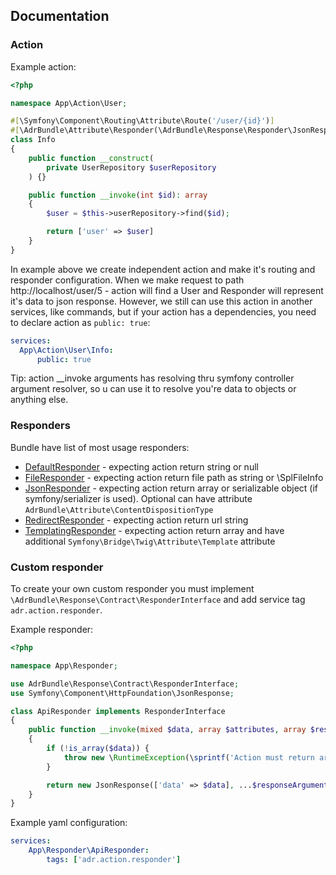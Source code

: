 ## Documentation

### Action
Example action:
```php
<?php

namespace App\Action\User;

#[\Symfony\Component\Routing\Attribute\Route('/user/{id}')]
#[\AdrBundle\Attribute\Responder(\AdrBundle\Response\Responder\JsonResponder::class)]
class Info
{
    public function __construct(
        private UserRepository $userRepository
    ) {}

    public function __invoke(int $id): array
    {
        $user = $this->userRepository->find($id);

        return ['user' => $user]
    }
}
```

In example above we create independent action and make it's routing and responder configuration. When we make request
to path http://localhost/user/5 - action will find a User and Responder will represent it's data to json response.
However, we still can use this action in another services, like commands, but if your action has a dependencies, you
need to declare action as `public: true`:
```yaml
services:
  App\Action\User\Info:
      public: true
```

Tip: action __invoke arguments has resolving thru symfony controller argument resolver, so u can use it to resolve
you're data to objects or anything else.

### Responders
Bundle have list of most usage responders:
- [DefaultResponder](../src/Response/Responder/DefaultResponder.php) - expecting action return string or null
- [FileResponder](../src/Response/Responder/FileResponder.php) - expecting action return file path as string or \SplFileInfo
- [JsonResponder](../src/Response/Responder/JsonResponder.php) - expecting action return array or serializable object
(if symfony/serializer is used). Optional can have attribute `AdrBundle\Attribute\ContentDispositionType`
- [RedirectResponder](../src/Response/Responder/RedirectResponder.php) - expecting action return url string
- [TemplatingResponder](../src/Response/Responder/TemplatingResponder.php) - expecting action return array and have
additional `Symfony\Bridge\Twig\Attribute\Template` attribute

### Custom responder
To create your own custom responder you must implement `\AdrBundle\Response\Contract\ResponderInterface` and add service
tag `adr.action.responder`.

Example responder:
```php
<?php

namespace App\Responder;

use AdrBundle\Response\Contract\ResponderInterface;
use Symfony\Component\HttpFoundation\JsonResponse;

class ApiResponder implements ResponderInterface
{
    public function __invoke(mixed $data, array $attributes, array $responseArguments): JsonResponse
    {
        if (!is_array($data)) {
            throw new \RuntimeException(\sprintf('Action must return array, %s given.', gettype($data)));
        }

        return new JsonResponse(['data' => $data], ...$responseArguments);
    }
}

```

Example yaml configuration:
```yaml
services:
    App\Responder\ApiResponder:
        tags: ['adr.action.responder']
```
